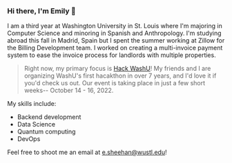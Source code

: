 ### Hi there, I'm Emily 👋

I am a third year at Washington University in St. Louis where I'm majoring in Computer Science and minoring in Spanish and Anthropology. I'm studying abroad this fall in Madrid, Spain but I spent the summer working at Zillow for the Billing Development team. I worked on creating a multi-invoice payment system to ease the invoice process for landlords with multiple properties.

> Right now, my primary focus is  [Hack WashU](https://hackwashu.com)! My friends and I are organizing WashU's first hacakthon in over 7 years, and I'd love it if you'd check us out. Our event is taking place in just a few short weeks-- October 14 - 16, 2022.

My skills include:
- Backend development
- Data Science
- Quantum computing
- DevOps

Feel free to shoot me an email at e.sheehan@wustl.edu!

